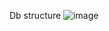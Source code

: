 Db structure
![image](https://github.com/user-attachments/assets/ff19be21-83c1-432d-90f4-c4defce55b86)
